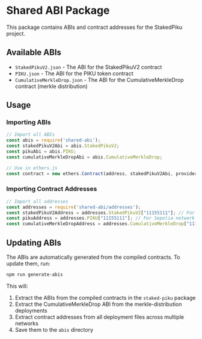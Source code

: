 # Shared ABI Package

This package contains ABIs and contract addresses for the StakedPiku project.

## Available ABIs

- `StakedPikuV2.json` - The ABI for the StakedPikuV2 contract
- `PIKU.json` - The ABI for the PIKU token contract
- `CumulativeMerkleDrop.json` - The ABI for the CumulativeMerkleDrop contract (merkle distribution)

## Usage

### Importing ABIs

```js
// Import all ABIs
const abis = require('shared-abi');
const stakedPikuV2Abi = abis.StakedPikuV2;
const pikuAbi = abis.PIKU;
const cumulativeMerkleDropAbi = abis.CumulativeMerkleDrop;

// Use in ethers.js
const contract = new ethers.Contract(address, stakedPikuV2Abi, provider);
```

### Importing Contract Addresses

```js
// Import all addresses
const addresses = require('shared-abi/addresses');
const stakedPikuV2Address = addresses.StakedPikuV2["11155111"]; // For Sepolia network
const pikuAddress = addresses.PIKU["11155111"]; // For Sepolia network
const cumulativeMerkleDropAddress = addresses.CumulativeMerkleDrop["11155111"]; // For Sepolia network
```

## Updating ABIs

The ABIs are automatically generated from the compiled contracts. To update them, run:

```bash
npm run generate-abis
```

This will:
1. Extract the ABIs from the compiled contracts in the `staked-piku` package
2. Extract the CumulativeMerkleDrop ABI from the merkle-distribution deployments
3. Extract contract addresses from all deployment files across multiple networks
4. Save them to the `abis` directory 